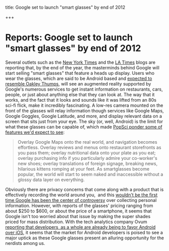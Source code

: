 title: Google set to launch "smart glasses" by end of 2012

+++

# Reports: Google set to launch "smart glasses" by end of 2012

Several outlets such as the [New York Times](http://bits.blogs.nytimes.com/2012/02/21/google-to-sell-terminator-style-glasses-by-years-end/) and the [LA Times](http://www.latimes.com/business/technology/la-fi-tn-google-x-smart-glasses-heads-up-display-augmented-reality-rumor-20120222,0,653228.story?track=rss) blogs are reporting that, by the end of the year, the masterminds behind Google will start selling "smart glasses" that feature a heads up display. Users who wear the glasses, which are said to be Android based and [expected to resemble Oakley Thumps](http://9to5google.com/2012/02/06/hud-google-glasses-are-real-and-they-are-coming-soon/), will see an augmented reality supported by Google's numerous services to get instant information on restaurants, cars, people, or just about anything else that they can look at. The way that it works, and the fact that it looks and sounds like it was lifted from an 80s sci-fi flick, make it incredibly fascinating. A low-res camera mounted on the front of the glasses will relay information though services like Google Maps, Google Goggles, Google Latitude, and more, and display relevant data on a screen that sits just from your eye.  The sky (or, well, Android) is the limit for what these glasses can be capable of, which made [PopSci ponder some of features we'd expect to see](http://m.popsci.com/technology/article/2012-02/google-basically-making-whole-world-googleable):

> Overlay Google Maps onto the real world, and navigation becomes effortless. Overlay reviews and menus onto restaurant storefronts as you pass them; overlay nutritional data onto your plate as you eat; overlay purchasing info if you particularly admire your co-worker's new shoes; overlay translations of foreign signage, breaking news, hilarious kittens romping at your feet. As smartglasses become popular, the world will start to seem naked and inaccessible without a glossy data layer on everything.

Obviously there are privacy concerns that come along with a product that is effectively recording the world around you,  and this [wouldn't be the first time Google has been the center of controversy](http://bostonglobe.com/business/2012/02/24/critics-google-changes-threaten-privacy/xIpso7CMd143KjvlC7FyqN/story.html) over collecting personal information. However, with reports of the glasses' pricing ranging from about $250 to $600, or about the price of a smartphone, it seems that Google isn't too worried about that issue by making the super shades priced for mass distribution. With the tech analytics company Ovum [reporting that developers  as a whole are already being to favor Android over iOS](http://siliconangle.com/blog/2012/01/23/developers-favor-android-over-ios-still-deemed-risky-for-corporate-use/), it seems that the market for Android developers is poised to see a major uptick as these Google glasses present an alluring opportunity for the nerdists among us.
